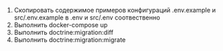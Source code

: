 1) Скопировать содержимое примеров конфигураций .env.example и src/.env.example
в .env и src/.env соотвественно
2) Выполнить docker-compose up
3) Выполнить doctrine:migration:diff
4) Выполнить doctrine:migration:migrate 